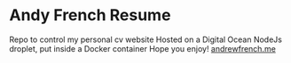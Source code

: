 # Andy French Resume
Repo to control my personal cv website
Hosted on a Digital Ocean NodeJs droplet, put inside a Docker container
Hope you enjoy!
[andrewfrench.me](http://andrewfrench.me)
